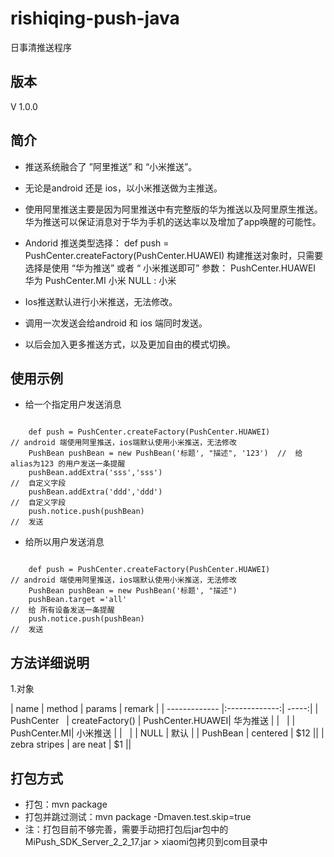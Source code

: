 # rishiqing-push-java
日事清推送程序

版本
-----
V 1.0.0

简介
-----
* 推送系统融合了 ”阿里推送” 和 “小米推送”。

* 无论是android 还是 ios，以小米推送做为主推送。

* 使用阿里推送主要是因为阿里推送中有完整版的华为推送以及阿里原生推送。华为推送可以保证消息对于华为手机的送达率以及增加了app唤醒的可能性。

* Andorid 推送类型选择：
    def push = PushCenter.createFactory(PushCenter.HUAWEI) 构建推送对象时，只需要选择是使用 “华为推送” 或者 “ 小米推送即可”
    参数：
    PushCenter.HUAWEI 华为
    PushCenter.MI 小米
    NULL : 小米

* Ios推送默认进行小米推送，无法修改。

* 调用一次发送会给android 和 ios 端同时发送。

* 以后会加入更多推送方式，以及更加自由的模式切换。

使用示例
-----
* 给一个指定用户发送消息
<pre><code>
    def push = PushCenter.createFactory(PushCenter.HUAWEI)            // android 端使用阿里推送，ios端默认使用小米推送，无法修改
    PushBean pushBean = new PushBean('标题', "描述", '123')  //  给 alias为123 的用户发送一条提醒
    pushBean.addExtra('sss','sss')                                   //  自定义字段  
    pushBean.addExtra('ddd','ddd')                                   //  自定义字段  
    push.notice.push(pushBean)                                       //  发送
</code></pre>

* 给所以用户发送消息
<pre><code>
    def push = PushCenter.createFactory(PushCenter.HUAWEI)            // android 端使用阿里推送，ios端默认使用小米推送，无法修改
    PushBean pushBean = new PushBean('标题', "描述")         
    pushBean.target ='all'                                            //  给 所有设备发送一条提醒
    push.notice.push(pushBean)                                        //  发送
</code></pre>

方法详细说明
-----
1.对象

| name          | method        | params  |             remark          |
| ------------- |:-------------:| -----:|
| PushCenter    | createFactory() | PushCenter.HUAWEI|  华为推送         |
|               |                 | PushCenter.MI|      小米推送        |
|               |                 | NULL |            默认         |
| PushBean      | centered      |   $12 ||
| zebra stripes | are neat      |    $1 ||


打包方式
-----
* 打包：mvn package
* 打包并跳过测试：mvn package -Dmaven.test.skip=true
* 注：打包目前不够完善，需要手动把打包后jar包中的MiPush_SDK_Server_2_2_17.jar > xiaomi包拷贝到com目录中


